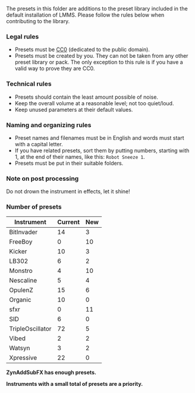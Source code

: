 The presets in this folder are additions to the preset library included in the default installation of LMMS. Please follow the rules below when contributing to the library.

### Legal rules

* Presets must be [CC0](https://creativecommons.org/publicdomain/zero/1.0/) (dedicated to the public domain).
* Presets must be created by you. They can not be taken from any other preset library or pack. The only exception to this rule is if you have a valid way to prove they are CC0.

### Technical rules

* Presets should contain the least amount possible of noise.
* Keep the overall volume at a reasonable level; not too quiet/loud.
* Keep unused parameters at their default values.

### Naming and organizing rules

* Preset names and filenames must be in English and words must start with a capital letter.
* If you have related presets, sort them by putting numbers, starting with 1, at the end of their names, like this: `Robot Sneeze 1`.
* Presets must be put in their suitable folders.

### Note on post processing

Do not drown the instrument in effects, let it shine!

### Number of presets

Instrument       | Current | New
---------------- | ------- | ---
BitInvader       | 14      | 3
FreeBoy          | 0       | 10
Kicker           | 10      | 3
LB302            | 6       | 2
Monstro          | 4       | 10
Nescaline        | 5       | 4
OpulenZ          | 15      | 6
Organic          | 10      | 0
sfxr             | 0       | 11
SID              | 6       | 0
TripleOscillator | 72      | 5
Vibed            | 2       | 2
Watsyn           | 3       | 2
Xpressive        | 22      | 0

**ZynAddSubFX has enough presets.**

**Instruments with a small total of presets are a priority.**
